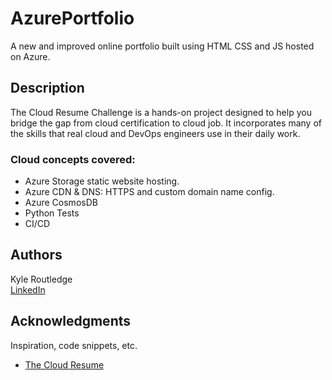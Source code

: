 # AzurePortfolio

A new and improved online portfolio built using HTML CSS and JS hosted on Azure.

## Description

The Cloud Resume Challenge is a hands-on project designed to help you bridge the gap from cloud certification to cloud job. It incorporates many of the skills that real cloud and DevOps engineers use in their daily work. 

### Cloud concepts covered:
* Azure Storage static website hosting.
* Azure CDN & DNS: HTTPS and custom domain name config.
* Azure CosmosDB
* Python Tests
* CI/CD

## Authors

Kyle Routledge  
[LinkedIn](www.linkedin.com/in/kyle-routledge-kroutled)

## Acknowledgments

Inspiration, code snippets, etc.
* [The Cloud Resume](https://cloudresumechallenge.dev/docs/the-challenge/azure/)
